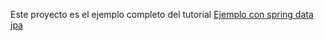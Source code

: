 Este proyecto es el ejemplo completo del tutorial [Ejemplo con spring data jpa](https://chuidiang.org/index.php?title=Spring_Framework_006_-_Ejemplo_con_spring_data_jpa)